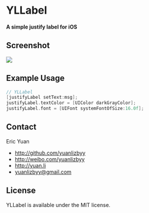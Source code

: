 YLLabel
=======
**A simple justify label for iOS**

## Screenshot
[![](https://github.com/yuanlizbyy/YLLabel/blob/master/Screenshot/YLLabel.png?raw=true)](https://github.com/yuanlizbyy/YLLabel/blob/master/Screenshot/YLLabel.png?raw=true)

## Example Usage

```objective-c
// YLLabel
[justifyLabel setText:msg];
justifyLabel.textColor = [UIColor darkGrayColor];
justifyLabel.font = [UIFont systemFontOfSize:16.0f];
```


## Contact

Eric Yuan
- http://github.com/yuanlizbyy
- http://weibo.com/yuanlizbyy
- http://yuan.li
- yuanlizbyy@gmail.com

## License

YLLabel is available under the MIT license. 

